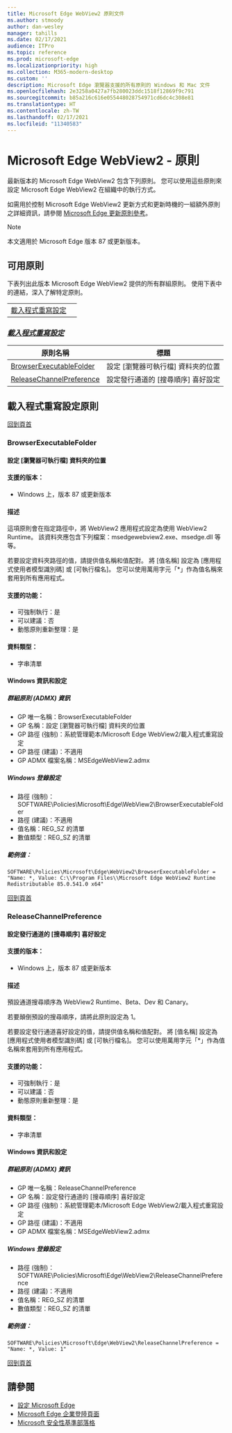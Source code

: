 ```yaml
---
title: Microsoft Edge WebView2 原則文件
ms.author: stmoody
author: dan-wesley
manager: tahills
ms.date: 02/17/2021
audience: ITPro
ms.topic: reference
ms.prod: microsoft-edge
ms.localizationpriority: high
ms.collection: M365-modern-desktop
ms.custom: ''
description: Microsoft Edge 瀏覽器支援的所有原則的 Windows 和 Mac 文件
ms.openlocfilehash: 2e3258a0427a7fb280023ddc1518f12869f9c791
ms.sourcegitcommit: b85a216c616e055448028754971cd6dc4c308e81
ms.translationtype: HT
ms.contentlocale: zh-TW
ms.lasthandoff: 02/17/2021
ms.locfileid: "11340583"
---
```

# Microsoft Edge WebView2 - 原則

最新版本的 Microsoft Edge WebView2 包含下列原則。 您可以使用這些原則來設定 Microsoft Edge WebView2 在組織中的執行方式。

如需用於控制 Microsoft Edge WebView2 更新方式和更新時機的一組額外原則之詳細資訊，請參閱 [Microsoft Edge 更新原則參考](microsoft-edge-update-policies.md)。


> [!NOTE]
> 本文適用於 Microsoft Edge 版本 87 或更新版本。

## 可用原則

下表列出此版本 Microsoft Edge WebView2 提供的所有群組原則。 使用下表中的連結，深入了解特定原則。

|||
|-|-|
|[載入程式重寫設定](#loader-override-settings)|

### [*載入程式重寫設定*](#loader-override-settings-policies)

|原則名稱|標題|
|-|-|
|[BrowserExecutableFolder](#browserexecutablefolder)|設定 [瀏覽器可執行檔] 資料夾的位置|
|[ReleaseChannelPreference](#releasechannelpreference)|設定發行通道的 [搜尋順序] 喜好設定|




  ## 載入程式重寫設定原則

  [回到頁首](#microsoft-edge-webview2---policies)

  ### BrowserExecutableFolder

  #### 設定 [瀏覽器可執行檔] 資料夾的位置

  
  
  #### 支援的版本：

  - Windows 上，版本 87 或更新版本

  #### 描述

  這項原則會在指定路徑中，將 WebView2 應用程式設定為使用 WebView2 Runtime。 該資料夾應包含下列檔案：msedgewebview2.exe、msedge.dll 等等。

若要設定資料夾路徑的值，請提供值名稱和值配對。 將 [值名稱] 設定為 [應用程式使用者模型識別碼] 或 [可執行檔名]。 您可以使用萬用字元「*」作為值名稱來套用到所有應用程式。

  #### 支援的功能：

  - 可強制執行：是
  - 可以建議：否
  - 動態原則重新整理：是

  #### 資料類型：

  - 字串清單

  #### Windows 資訊和設定

  ##### 群組原則 (ADMX) 資訊

  - GP 唯一名稱：BrowserExecutableFolder
  - GP 名稱：設定 [瀏覽器可執行檔] 資料夾的位置
  - GP 路徑 (強制)：系統管理範本/Microsoft Edge WebView2/載入程式重寫設定
  - GP 路徑 (建議)：不適用
  - GP ADMX 檔案名稱：MSEdgeWebView2.admx

  ##### Windows 登錄設定

  - 路徑 (強制)：SOFTWARE\Policies\Microsoft\Edge\WebView2\BrowserExecutableFolder
  - 路徑 (建議)：不適用
  - 值名稱：REG_SZ 的清單
  - 數值類型：REG_SZ 的清單

  ##### 範例值：

```
SOFTWARE\Policies\Microsoft\Edge\WebView2\BrowserExecutableFolder = "Name: *, Value: C:\\Program Files\\Microsoft Edge WebView2 Runtime Redistributable 85.0.541.0 x64"

```

  

  [回到頁首](#microsoft-edge-webview2---policies)

  ### ReleaseChannelPreference

  #### 設定發行通道的 [搜尋順序] 喜好設定

  
  
  #### 支援的版本：

  - Windows 上，版本 87 或更新版本

  #### 描述

  預設通道搜尋順序為 WebView2 Runtime、Beta、Dev 和 Canary。

若要顛倒預設的搜尋順序，請將此原則設定為 1。

若要設定發行通道喜好設定的值，請提供值名稱和值配對。 將 [值名稱] 設定為 [應用程式使用者模型識別碼] 或 [可執行檔名]。 您可以使用萬用字元「*」作為值名稱來套用到所有應用程式。

  #### 支援的功能：

  - 可強制執行：是
  - 可以建議：否
  - 動態原則重新整理：是

  #### 資料類型：

  - 字串清單

  #### Windows 資訊和設定

  ##### 群組原則 (ADMX) 資訊

  - GP 唯一名稱：ReleaseChannelPreference
  - GP 名稱：設定發行通道的 [搜尋順序] 喜好設定
  - GP 路徑 (強制)：系統管理範本/Microsoft Edge WebView2/載入程式重寫設定
  - GP 路徑 (建議)：不適用
  - GP ADMX 檔案名稱：MSEdgeWebView2.admx

  ##### Windows 登錄設定

  - 路徑 (強制)：SOFTWARE\Policies\Microsoft\Edge\WebView2\ReleaseChannelPreference
  - 路徑 (建議)：不適用
  - 值名稱：REG_SZ 的清單
  - 數值類型：REG_SZ 的清單

  ##### 範例值：

```
SOFTWARE\Policies\Microsoft\Edge\WebView2\ReleaseChannelPreference = "Name: *, Value: 1"

```

  

  [回到頁首](#microsoft-edge-webview2---policies)


## 請參閱

- [設定 Microsoft Edge](configure-microsoft-edge.md)
- [Microsoft Edge 企業登陸頁面](https://aka.ms/EdgeEnterprise)
- [Microsoft 安全性基準部落格](https://techcommunity.microsoft.com/t5/microsoft-security-baselines/bg-p/Microsoft-Security-Baselines)